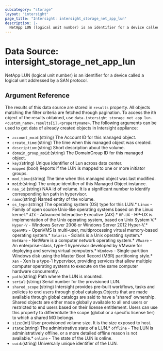 ```yaml
---
subcategory: "storage"
layout: "intersight"
page_title: "Intersight: intersight_storage_net_app_lun"
description: |-
  NetApp LUN (logical unit number) is an identifier for a device called a logical unit addressed by a SAN protocol.
---
```


# Data Source: intersight_storage_net_app_lun
NetApp LUN (logical unit number) is an identifier for a device called a logical unit addressed by a SAN protocol.
## Argument Reference
The results of this data source are stored in `results` property.
All objects matching the filter criteria are fetched through pagination.
To access the ith object of the results obtained, use `data.intersight_storage_net_app_lun.<custom_name>.results[i].<propertyname>`.
The following arguments can be used to get data of already created objects in Intersight appliance:
* `account_moid`:(string) The Account ID for this managed object. 
* `create_time`:(string) The time when this managed object was created. 
* `description`:(string) Short description about the volume. 
* `domain_group_moid`:(string) The DomainGroup ID for this managed object. 
* `key`:(string) Unique identifier of Lun across data center. 
* `mapped`:(bool) Reports if the LUN is mapped to one or more initiator groups. 
* `mod_time`:(string) The time when this managed object was last modified. 
* `moid`:(string) The unique identifier of this Managed Object instance. 
* `naa_id`:(string) NAA id of volume. It is a significant number to identify corresponding lun path in hypervisor. 
* `name`:(string) Named entity of the volume. 
* `os_type`:(string) The operating system (OS) type for this LUN.* `Linux` - Family of open source Unix-like operating systems based on the Linux kernel.* `AIX` - Advanced Interactive Executive (AIX).* `HP-UX` - HP-UX is implementation of the Unix operating system, based on Unix System V.* `Hyper-V` - Windows Server 2008 or Windows Server 2012 Hyper-V.* `OpenVMS` - OpenVMS is multi-user, multiprocessing virtual memory-based operating system.* `Solaris` - Solaris is a Unix operating system.* `NetWare` - NetWare is a computer network operating system.* `VMware` - An enterprise-class, type-1 hypervisor developed by VMware for deploying and serving virtual computers.* `Windows` - Single-partition Windows disk using the Master Boot Record (MBR) partitioning style.* `Xen` - Xen is a type-1 hypervisor, providing services that allow multiple computer operating systems to execute on the same computer hardware concurrently. 
* `path`:(string) Path where the LUN is mounted. 
* `serial`:(string) Serial number for the provisioned LUN. 
* `shared_scope`:(string) Intersight provides pre-built workflows, tasks and policies to end users through global catalogs.Objects that are made available through global catalogs are said to have a 'shared' ownership. Shared objects are either made globally available to all end users or restricted to end users based on their license entitlement. Users can use this property to differentiate the scope (global or a specific license tier) to which a shared MO belongs. 
* `size`:(int) User provisioned volume size. It is the size exposed to host. 
* `state`:(string) The administrative state of a LUN.* `offline` - The LUN is administratively offline, or a more detailed offline reason is not available.* `online` - The state of the LUN is online. 
* `uuid`:(string) Universally unique identifier of the LUN. 
 